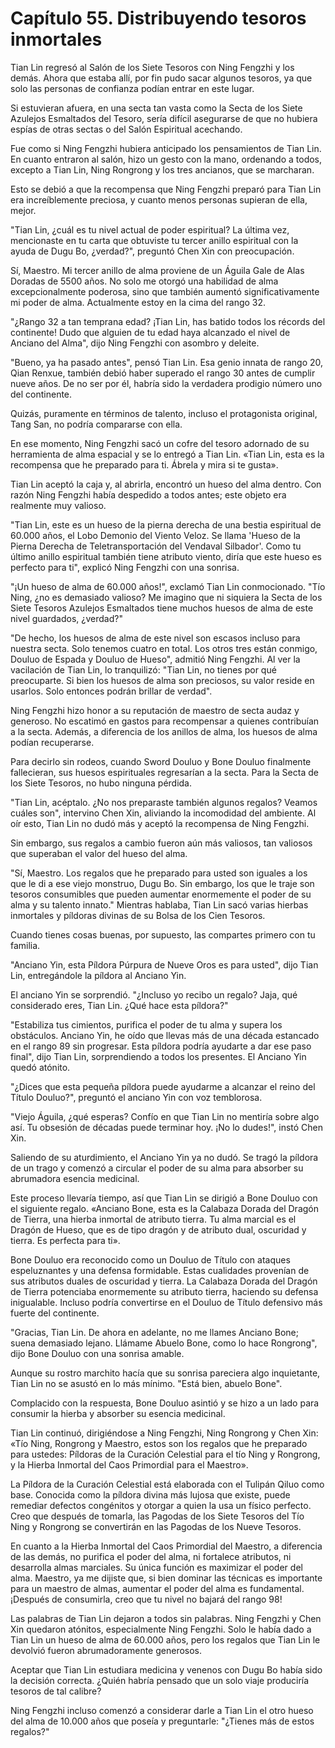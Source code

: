 
# Capítulo 55. Distribuyendo tesoros inmortales


Tian Lin regresó al Salón de los Siete Tesoros con Ning Fengzhi y los demás. Ahora que estaba allí, por fin pudo sacar algunos tesoros, ya que solo las personas de confianza podían entrar en este lugar.

Si estuvieran afuera, en una secta tan vasta como la Secta de los Siete Azulejos Esmaltados del Tesoro, sería difícil asegurarse de que no hubiera espías de otras sectas o del Salón Espiritual acechando.

Fue como si Ning Fengzhi hubiera anticipado los pensamientos de Tian Lin. En cuanto entraron al salón, hizo un gesto con la mano, ordenando a todos, excepto a Tian Lin, Ning Rongrong y los tres ancianos, que se marcharan.

Esto se debió a que la recompensa que Ning Fengzhi preparó para Tian Lin era increíblemente preciosa, y cuanto menos personas supieran de ella, mejor.

"Tian Lin, ¿cuál es tu nivel actual de poder espiritual? La última vez, mencionaste en tu carta que obtuviste tu tercer anillo espiritual con la ayuda de Dugu Bo, ¿verdad?", preguntó Chen Xin con preocupación.

Sí, Maestro. Mi tercer anillo de alma proviene de un Águila Gale de Alas Doradas de 5500 años. No solo me otorgó una habilidad de alma excepcionalmente poderosa, sino que también aumentó significativamente mi poder de alma. Actualmente estoy en la cima del rango 32.

"¿Rango 32 a tan temprana edad? ¡Tian Lin, has batido todos los récords del continente! Dudo que alguien de tu edad haya alcanzado el nivel de Anciano del Alma", dijo Ning Fengzhi con asombro y deleite.

"Bueno, ya ha pasado antes", pensó Tian Lin. Esa genio innata de rango 20, Qian Renxue, también debió haber superado el rango 30 antes de cumplir nueve años. De no ser por él, habría sido la verdadera prodigio número uno del continente.

Quizás, puramente en términos de talento, incluso el protagonista original, Tang San, no podría compararse con ella.

En ese momento, Ning Fengzhi sacó un cofre del tesoro adornado de su herramienta de alma espacial y se lo entregó a Tian Lin. «Tian Lin, esta es la recompensa que he preparado para ti. Ábrela y mira si te gusta».

Tian Lin aceptó la caja y, al abrirla, encontró un hueso del alma dentro. Con razón Ning Fengzhi había despedido a todos antes; este objeto era realmente muy valioso.

"Tian Lin, este es un hueso de la pierna derecha de una bestia espiritual de 60.000 años, el Lobo Demonio del Viento Veloz. Se llama 'Hueso de la Pierna Derecha de Teletransportación del Vendaval Silbador'. Como tu último anillo espiritual también tiene atributo viento, diría que este hueso es perfecto para ti", explicó Ning Fengzhi con una sonrisa.

"¡Un hueso de alma de 60.000 años!", exclamó Tian Lin conmocionado. "Tío Ning, ¿no es demasiado valioso? Me imagino que ni siquiera la Secta de los Siete Tesoros Azulejos Esmaltados tiene muchos huesos de alma de este nivel guardados, ¿verdad?"

"De hecho, los huesos de alma de este nivel son escasos incluso para nuestra secta. Solo tenemos cuatro en total. Los otros tres están conmigo, Douluo de Espada y Douluo de Hueso", admitió Ning Fengzhi. Al ver la vacilación de Tian Lin, lo tranquilizó: "Tian Lin, no tienes por qué preocuparte. Si bien los huesos de alma son preciosos, su valor reside en usarlos. Solo entonces podrán brillar de verdad".

Ning Fengzhi hizo honor a su reputación de maestro de secta audaz y generoso. No escatimó en gastos para recompensar a quienes contribuían a la secta. Además, a diferencia de los anillos de alma, los huesos de alma podían recuperarse.

Para decirlo sin rodeos, cuando Sword Douluo y Bone Douluo finalmente fallecieran, sus huesos espirituales regresarían a la secta. Para la Secta de los Siete Tesoros, no hubo ninguna pérdida.

"Tian Lin, acéptalo. ¿No nos preparaste también algunos regalos? Veamos cuáles son", intervino Chen Xin, aliviando la incomodidad del ambiente. Al oír esto, Tian Lin no dudó más y aceptó la recompensa de Ning Fengzhi.

Sin embargo, sus regalos a cambio fueron aún más valiosos, tan valiosos que superaban el valor del hueso del alma.

"Sí, Maestro. Los regalos que he preparado para usted son iguales a los que le di a ese viejo monstruo, Dugu Bo. Sin embargo, los que le traje son tesoros consumibles que pueden aumentar enormemente el poder de su alma y su talento innato." Mientras hablaba, Tian Lin sacó varias hierbas inmortales y píldoras divinas de su Bolsa de los Cien Tesoros.

Cuando tienes cosas buenas, por supuesto, las compartes primero con tu familia.

"Anciano Yin, esta Píldora Púrpura de Nueve Oros es para usted", dijo Tian Lin, entregándole la píldora al Anciano Yin.

El anciano Yin se sorprendió. "¿Incluso yo recibo un regalo? Jaja, qué considerado eres, Tian Lin. ¿Qué hace esta píldora?"

"Estabiliza tus cimientos, purifica el poder de tu alma y supera los obstáculos. Anciano Yin, he oído que llevas más de una década estancado en el rango 89 sin progresar. Esta píldora podría ayudarte a dar ese paso final", dijo Tian Lin, sorprendiendo a todos los presentes. El Anciano Yin quedó atónito.

"¿Dices que esta pequeña píldora puede ayudarme a alcanzar el reino del Título Douluo?", preguntó el anciano Yin con voz temblorosa.

"Viejo Águila, ¿qué esperas? Confío en que Tian Lin no mentiría sobre algo así. Tu obsesión de décadas puede terminar hoy. ¡No lo dudes!", instó Chen Xin.

Saliendo de su aturdimiento, el Anciano Yin ya no dudó. Se tragó la píldora de un trago y comenzó a circular el poder de su alma para absorber su abrumadora esencia medicinal.

Este proceso llevaría tiempo, así que Tian Lin se dirigió a Bone Douluo con el siguiente regalo. «Anciano Bone, esta es la Calabaza Dorada del Dragón de Tierra, una hierba inmortal de atributo tierra. Tu alma marcial es el Dragón de Hueso, que es de tipo dragón y de atributo dual, oscuridad y tierra. Es perfecta para ti».

Bone Douluo era reconocido como un Douluo de Título con ataques espeluznantes y una defensa formidable. Estas cualidades provenían de sus atributos duales de oscuridad y tierra. La Calabaza Dorada del Dragón de Tierra potenciaba enormemente su atributo tierra, haciendo su defensa inigualable. Incluso podría convertirse en el Douluo de Título defensivo más fuerte del continente.

"Gracias, Tian Lin. De ahora en adelante, no me llames Anciano Bone; suena demasiado lejano. Llámame Abuelo Bone, como lo hace Rongrong", dijo Bone Douluo con una sonrisa amable.

Aunque su rostro marchito hacía que su sonrisa pareciera algo inquietante, Tian Lin no se asustó en lo más mínimo. "Está bien, abuelo Bone".

Complacido con la respuesta, Bone Douluo asintió y se hizo a un lado para consumir la hierba y absorber su esencia medicinal.

Tian Lin continuó, dirigiéndose a Ning Fengzhi, Ning Rongrong y Chen Xin: «Tío Ning, Rongrong y Maestro, estos son los regalos que he preparado para ustedes: Píldoras de la Curación Celestial para el tío Ning y Rongrong, y la Hierba Inmortal del Caos Primordial para el Maestro».

La Píldora de la Curación Celestial está elaborada con el Tulipán Qiluo como base. Conocida como la píldora divina más lujosa que existe, puede remediar defectos congénitos y otorgar a quien la usa un físico perfecto. Creo que después de tomarla, las Pagodas de los Siete Tesoros del Tío Ning y Rongrong se convertirán en las Pagodas de los Nueve Tesoros.

En cuanto a la Hierba Inmortal del Caos Primordial del Maestro, a diferencia de las demás, no purifica el poder del alma, ni fortalece atributos, ni desarrolla almas marciales. Su única función es maximizar el poder del alma. Maestro, ya me dijiste que, si bien dominar las técnicas es importante para un maestro de almas, aumentar el poder del alma es fundamental. ¡Después de consumirla, creo que tu nivel no bajará del rango 98!

Las palabras de Tian Lin dejaron a todos sin palabras. Ning Fengzhi y Chen Xin quedaron atónitos, especialmente Ning Fengzhi. Solo le había dado a Tian Lin un hueso de alma de 60.000 años, pero los regalos que Tian Lin le devolvió fueron abrumadoramente generosos.

Aceptar que Tian Lin estudiara medicina y venenos con Dugu Bo había sido la decisión correcta. ¿Quién habría pensado que un solo viaje produciría tesoros de tal calibre?

Ning Fengzhi incluso comenzó a considerar darle a Tian Lin el otro hueso del alma de 10.000 años que poseía y preguntarle: "¿Tienes más de estos regalos?"